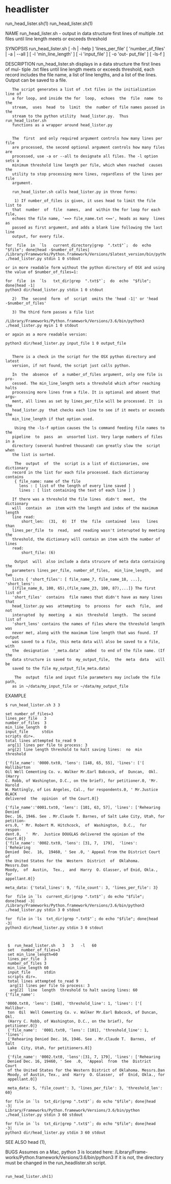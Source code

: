 # headlister
run_head_lister.sh(1)                                    run_head_lister.sh(1)



NAME
       run_head_lister.sh  -  output in data structure first lines of multiple
       .txt files until line length meets or exceeds threshold

SYNOPSIS
       run_head_lister.sh [ -h | -help ] 'lines_per_file' [  'number_of_files'
       |  -a | --all ] [ -l 'min_line_length' ] [ -i 'input_file' ] [ -o 'out-
       put_file' ] [ -ls-f ]

DESCRIPTION
       run_head_lister.sh displays in a data structure the first lines of mul-
       tiple  .txt  files  until  line length meets or exceeds threshold, each
       record includes the file name, a list of line lengths, and  a  list  of
       the lines. Output can be saved to a file.

       The script generates a list of .txt files in the initialization line of
       a for loop, and inside the for  loop,  echoes  the  file  name  to  the
       stream,  uses  head  to  limit  the  number of file names passed in the
       stream to the python utility  head_lister.py.  Thus  run_head_lister.sh
       functions as a wrapper around head_lister.py


       The  first  and only required argument controls how many lines per file
       are processed, the second optional argument controls how many files are
       processed, use -a or --all to designate all files. The -l option sets a
       minimum threshold line length per file, which when reached  causes  the
       utility to stop processing more lines, regardless of the lines per file
       argument.

       run_head_lister.sh calls head_lister.py in three forms:

        1) If number_of_files is given, it uses head to limit the file list to
       that  number  of  file  names,  and  within the for loop for each file,
       echoes the file name, '==> file_name.txt <==', heads as many  lines  as
       passed as first argument, and adds a blank line following the last line
       output, for every file.

    for  file  in  `ls   current_directory|grep  ".txt$"`;  do  echo "$file"; done|head -$number_of_files| 
    /Library/Frameworks/Python.framework/Versions/$latest_version/bin/python3 ./head_lister.py stdin 1 0 stdout

    or in more readable form without the python directory of OSX and using the value of $number_of_files=1:

    for  file  in  `ls   txt_dir|grep  ".txt$"`;  do  echo  "$file"; done|head -1|
    python3 dir/head_lister.py stdin 1 0 stdout

       2)  The  second  form  of  script  omits the 'head -1|' or 'head -$number_of_files'

       3) The third form passes a file list

    /Library/Frameworks/Python.framework/Versions/3.6/bin/python3 ./head_lister.py myin 1 0 stdout

    or again as a more readable version:

    python3 dir/head_lister.py input_file 1 0 output_file


       There is a check in the script for the OSX python directory and  latest
       version, if not found, the script just calls python.

       In  the  absence  of  a number_of_files argument, only one file is pro-
       cessed. The min_line_length sets a threshold which after reaching halts
       processing more lines from a file. It is optional and absent that argu-
       ment, all lines as set by lines_per_file will be processed. It  is  the
       head_lister.py  that checks each line to see if it meets or exceeds the
       min_line_length if that option used.

        Using the -ls-f option causes the ls command feeding file names to the
       pipeline  to  pass  an  unsorted list. Very large numbers of files in a
       directory (several hundred thousand) can greatly slow the  script  when
       the list is sorted.

        The  output  of  the  script is a list of dictionaries, one dictionary
       record in the list for each file processed. Each dictionaray contains
        { file_name: name of the file
          lens : [ list of the length of every line saved ]
          lines : [ list containing the text of each line ] }

       If there was a threshold the file lines  didn't  meet,  the  dictionary
       will  contain  an  item with the length and index of the maximum length
       line read:
           short_len:  (31,  0)  If  the  file  contained  less   lines   than
       lines_per_file  to  read,  and reading wasn't interupted by meeting the
       threshold, the dictionary will contain an item with the number of lines
       read:
           short_file: (6)

        Output  will  also include a data strucure of meta data containing the
       parameters lines_per_file, number_of_files,  min_line_length,  and  two
       lists { 'short_files': [ file_name_7, file_name_18, ...], 'short_lens':
       [(file_name_8, 100, 65),(file_name_23, 100, 87),...]} The first list of
       'short_files'  contains  file names that didn't have as many lines that
       head_lister.py was  attempting  to  process  for  each  file,  and  not
       interupted  by  meeting  a  min  threshold  length.  The second list of
       'short_lens' contains the names of files where the threshold length was
       never met, along with the maximum line length that was found. If output
       was saved to a file, this meta data will also be saved to a file,  with
       the  designation  '_meta.data'  added  to end of the file name. (If the
       data structure is saved to  my_output_file,  the  meta  data   will  be
       saved to the file my_output_file_meta.data)

        The  output  file and input file parameters may include the file path,
       as in ~/data/my_input_file or ~/data/my_output_file


EXAMPLE
       
    $ run_head_lister.sh 3 3 
    
    set number_of_files=3 
    lines_per_file   3  
    number_of_files  3  
    min_line_length  0 
    input_file      stdin 
    scripts dir=.
    total lines attempted to_read 9
     arg[1] lines per file to process: 3
     arg[2] line length threshold to halt saving lines:  no  min  threshold
     
    {'file_name': '0000.txt0, 'lens': [148, 65, 55], 'lines': ['[ Halliburton 
    Oil Well Cementing Co. v. Walker Mr.Earl Babcock, of  Duncan,  Okl. (Harry
    C. Robb, of Washington, D.C., on the brief), for petitioner.0, 'Mr. Harold 
    W. Mattingly, of Los Angeles, Cal., for respondents.0, ' Mr.Justice  BLACK  
    delivered  the  opinion  of the Court.0]} 
    
    {'file_name':'0001.txt0, 'lens': [101, 63, 57], 'lines': ['Rehearing Denied
    Dec. 16, 1946. See . Mr.Claude T. Barnes, of Salt Lake City, Utah, for petition-
    ers.0, ' Mr. Robert M. Hitchcock,  of  Washington,  D.C.,  for  respon-
    dent.0,  '  Mr.  Justice DOUGLAS delivered the opinion of the Court.0]}
    {'file_name': '0002.txt0, 'lens': [31, 7,  179],  'lines':  ['Rehearing
    Denied  Dec.  16,  19460, ' See .0, ' Appeal from the District Court of
    the United States for the  Western  District  of  Oklahoma.  Messrs.Dan
    Moody,  of  Austin,  Tex.,  and  Harry  O. Glasser, of Enid, Okla., for
    appellant.0]}   
    
    meta_data: {'total_lines': 9, 'file_count': 3, 'lines_per_file': 3}

    for  file in `ls  current_dir|grep ".txt$"`; do echo "$file"; done|head -3|       
    /Library/Frameworks/Python.framework/Versions/3.6/bin/python3 ./head_lister.py stdin 3 0 stdout

    for  file in `ls  txt_dir|grep ".txt$"`; do echo "$file"; done|head -3|
    python3 dir/head_lister.py stdin 3 0 stdout



     $  run_head_lister.sh   3   3   -l   60   
     set   number_of_files=3   
     set min_line_length=60  
     lines_per_file  3 
     number_of_files 3 
     min_line_length 60 
     input_file      stdin 
     scripts dir=.  
     total lines attempted to_read 9
      arg[1] lines per file to process: 3
      arg[2]  line  length  threshold to halt saving lines: 60 {'file_name':
     
    '0000.txt0, 'lens': [148], 'threshold_line': 1, 'lines': ['[  Hallibur-
     ton  Oil  Well Cementing Co. v. Walker Mr.Earl Babcock, of Duncan, Okl.
     (Harry C. Robb, of Washington, D.C., on the brief), for  petitioner.0]}
     {'file_name':  '0001.txt0, 'lens': [101], 'threshold_line': 1, 'lines':
     ['Rehearing Denied Dec. 16, 1946. See . Mr.Claude T.  Barnes,  of  Salt
     Lake  City, Utah, for petitioners.0]} 
      
     {'file_name': '0002.txt0, 'lens':[31, 7, 179], 'lines': ['Rehearing 
     Denied Dec. 16, 19460, ' See  .0,  'Appeal  from  the  District  Court 
     of the United States for the Western District of Oklahoma. Messrs.Dan 
     Moody, of Austin, Tex., and  Harry  O. Glasser,  of  Enid, Okla., for 
     appellant.0]} 
       
     meta_data: 5, 'file_count': 3, 'lines_per_file': 3, 'threshold_len': 60}

    for file in `ls  txt_dir|grep ".txt$"`; do echo "$file"; done|head  -3|
    Library/Frameworks/Python.framework/Versions/3.6/bin/python ./head_lister.py stdin 3 60 stdout

    for file in `ls  txt_dir|grep ".txt$"`; do echo "$file"; done|head  -3|
    python3 dir/head_lister.py stdin 3 60 stdout


SEE ALSO
        head (1),

BUGS
          Assumes  on  a  Mac,  python  3  is  located  here:  /Library/Frame-
       works/Python.framework/Versions/3.6/bin/python3  If  it  is  not,   the
       directory must be changed in the run_headlister.sh script.



                                                         run_head_lister.sh(1)
